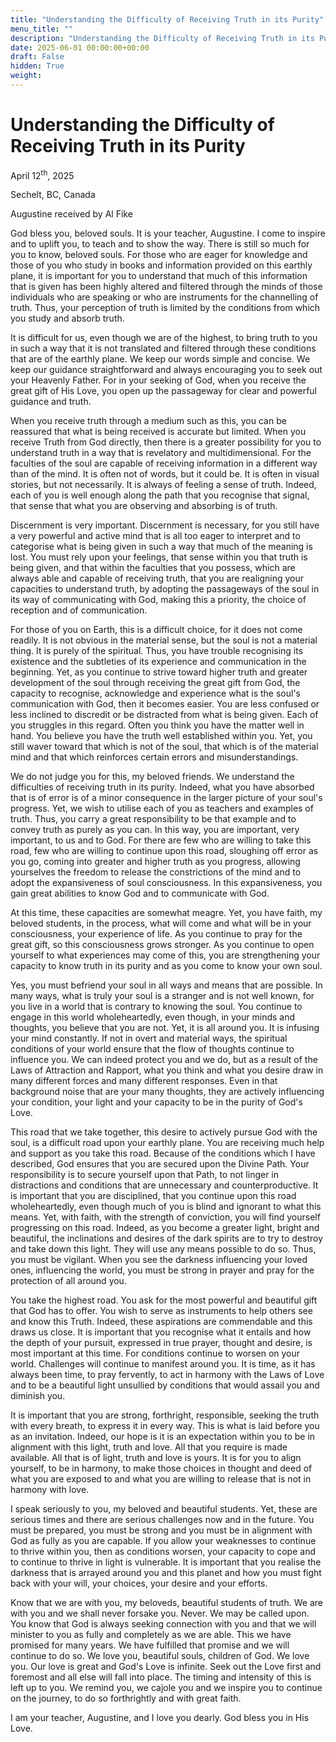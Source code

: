 ```yaml
---
title: "Understanding the Difficulty of Receiving Truth in its Purity"
menu_title: ""
description: "Understanding the Difficulty of Receiving Truth in its Purity"
date: 2025-06-01 00:00:00+00:00
draft: False
hidden: True
weight:
---
```

# Understanding the Difficulty of Receiving Truth in its Purity

April 12<sup>th</sup>, 2025

Sechelt, BC, Canada

Augustine received by Al Fike

God bless you, beloved souls. It is your teacher, Augustine. I come to inspire and to uplift you, to teach and to show the way. There is still so much for you to know, beloved souls. For those who are eager for knowledge and those of you who study in books and information provided on this earthly plane, it is important for you to understand that much of this information that is given has been highly altered and filtered through the minds of those individuals who are speaking or who are instruments for the channelling of truth. Thus, your perception of truth is limited by the conditions from which you study and absorb truth.

It is difficult for us, even though we are of the highest, to bring truth to you in such a way that it is not translated and filtered through these conditions that are of the earthly plane. We keep our words simple and concise. We keep our guidance straightforward and always encouraging you to seek out your Heavenly Father. For in your seeking of God, when you receive the great gift of His Love, you open up the passageway for clear and powerful guidance and truth.

When you receive truth through a medium such as this, you can be reassured that what is being received is accurate but limited. When you receive Truth from God directly, then there is a greater possibility for you to understand truth in a way that is revelatory and multidimensional. For the faculties of the soul are capable of receiving information in a different way than of the mind. It is often not of words, but it could be. It is often in visual stories, but not necessarily. It is always of feeling a sense of truth. Indeed, each of you is well enough along the path that you recognise that signal, that sense that what you are observing and absorbing is of truth.

Discernment is very important. Discernment is necessary, for you still have a very powerful and active mind that is all too eager to interpret and to categorise what is being given in such a way that much of the meaning is lost. You must rely upon your feelings, that sense within you that truth is being given, and that within the faculties that you possess, which are always able and capable of receiving truth, that you are realigning your capacities to understand truth, by adopting the passageways of the soul in its way of communicating with God, making this a priority, the choice of reception and of communication.

For those of you on Earth, this is a difficult choice, for it does not come readily. It is not obvious in the material sense, but the soul is not a material thing. It is purely of the spiritual. Thus, you have trouble recognising its existence and the subtleties of its experience and communication in the beginning. Yet, as you continue to strive toward higher truth and greater development of the soul through receiving the great gift from God, the capacity to recognise, acknowledge and experience what is the soul's communication with God, then it becomes easier. You are less confused or less inclined to discredit or be distracted from what is being given. Each of you struggles in this regard. Often you think you have the matter well in hand. You believe you have the truth well established within you. Yet, you still waver toward that which is not of the soul, that which is of the material mind and that which reinforces certain errors and misunderstandings.

We do not judge you for this, my beloved friends. We understand the difficulties of receiving truth in its purity. Indeed, what you have absorbed that is of error is of a minor consequence in the larger picture of your soul's progress. Yet, we wish to utilise each of you as teachers and examples of truth. Thus, you carry a great responsibility to be that example and to convey truth as purely as you can. In this way, you are important, very important, to us and to God. For there are few who are willing to take this road, few who are willing to continue upon this road, sloughing off error as you go, coming into greater and higher truth as you progress, allowing yourselves the freedom to release the constrictions of the mind and to adopt the expansiveness of soul consciousness. In this expansiveness, you gain great abilities to know God and to communicate with God.

At this time, these capacities are somewhat meagre. Yet, you have faith, my beloved students, in the process, what will come and what will be in your consciousness, your experience of life. As you continue to pray for the great gift, so this consciousness grows stronger. As you continue to open yourself to what experiences may come of this, you are strengthening your capacity to know truth in its purity and as you come to know your own soul.

Yes, you must befriend your soul in all ways and means that are possible. In many ways, what is truly your soul is a stranger and is not well known, for you live in a world that is contrary to knowing the soul. You continue to engage in this world wholeheartedly, even though, in your minds and thoughts, you believe that you are not. Yet, it is all around you. It is infusing your mind constantly. If not in overt and material ways, the spiritual conditions of your world ensure that the flow of thoughts continue to influence you. We can indeed protect you and we do, but as a result of the Laws of Attraction and Rapport, what you think and what you desire draw in many different forces and many different responses. Even in that background noise that are your many thoughts, they are actively influencing your condition, your light and your capacity to be in the purity of God's Love.

This road that we take together, this desire to actively pursue God with the soul, is a difficult road upon your earthly plane. You are receiving much help and support as you take this road. Because of the conditions which I have described, God ensures that you are secured upon the Divine Path. Your responsibility is to secure yourself upon that Path, to not linger in distractions and conditions that are unnecessary and counterproductive. It is important that you are disciplined, that you continue upon this road wholeheartedly, even though much of you is blind and ignorant to what this means. Yet, with faith, with the strength of conviction, you will find yourself progressing on this road. Indeed, as you become a greater light, bright and beautiful, the inclinations and desires of the dark spirits are to try to destroy and take down this light. They will use any means possible to do so. Thus, you must be vigilant. When you see the darkness influencing your loved ones, influencing the world, you must be strong in prayer and pray for the protection of all around you.

You take the highest road. You ask for the most powerful and beautiful gift that God has to offer. You wish to serve as instruments to help others see and know this Truth. Indeed, these aspirations are commendable and this draws us close. It is important that you recognise what it entails and how the depth of your pursuit, expressed in true prayer, thought and desire, is most important at this time. For conditions continue to worsen on your world. Challenges will continue to manifest around you. It is time, as it has always been time, to pray fervently, to act in harmony with the Laws of Love and to be a beautiful light unsullied by conditions that would assail you and diminish you.

It is important that you are strong, forthright, responsible, seeking the truth with every breath, to express it in every way. This is what is laid before you as an invitation. Indeed, our hope is it is an expectation within you to be in alignment with this light, truth and love. All that you require is made available. All that is of light, truth and love is yours. It is for you to align yourself, to be in harmony, to make those choices in thought and deed of what you are exposed to and what you are willing to release that is not in harmony with love.

I speak seriously to you, my beloved and beautiful students. Yet, these are serious times and there are serious challenges now and in the future. You must be prepared, you must be strong and you must be in alignment with God as fully as you are capable. If you allow your weaknesses to continue to thrive within you, then as conditions worsen, your capacity to cope and to continue to thrive in light is vulnerable. It is important that you realise the darkness that is arrayed around you and this planet and how you must fight back with your will, your choices, your desire and your efforts.

Know that we are with you, my beloveds, beautiful students of truth. We are with you and we shall never forsake you. Never. We may be called upon. You know that God is always seeking connection with you and that we will minister to you as fully and completely as we are able. This we have promised for many years. We have fulfilled that promise and we will continue to do so. We love you, beautiful souls, children of God. We love you. Our love is great and God's Love is infinite. Seek out the Love first and foremost and all else will fall into place. The timing and intensity of this is left up to you. We remind you, we cajole you and we inspire you to continue on the journey, to do so forthrightly and with great faith.

I am your teacher, Augustine, and I love you dearly. God bless you in His Love.
